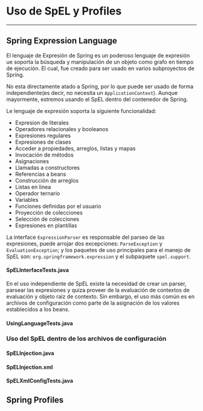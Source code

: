 # Uso de SpEL y Profiles

------

## Spring Expression Language

El lenguaje de Expresión de Spring es un poderoso lenguaje de expresión ue soporta la búsqueda y manipulación de un objeto como grafo en tiempo de ejecución. El cual, fue creado para ser usado en varios subproyectos de Spring.

No esta directamente atado a Spring, por lo que puede ser usado de forma independiente(es decir, no necesita un `ApplicationContext`). Aunque mayormente, estremos usando el SpEL dentro del contenedor de Spring.

Le lenguaje de expresión soporta la siguiente funcionalidad:

* Expresion de literales
* Operadores relacionales y booleanos
* Expresiones regulares
* Expresiones de clases
* Acceder a propiedades, arreglos, listas y mapas
* Invocación de métodos
* Asignaciones
* Llamadas a constructores
* Referencias a beans
* Construcción de arreglos
* Listas en línea
* Operador ternario
* Variables
* Funciones definidas por el usuario
* Proyección de colecciones
* Selección de colecciones
* Expresiones en plantillas

La interface `ExpressionParser` es responsable del parseo de las expresiones, puede arrojar dos excepciones: `ParseException` y `EvaluationException`; y los paquetes de uso principales para el manejo de SpEL son: `org.springframework.expression` y el subpaquete `spel.support`.

<div class="row">
  <div class="col-md-12">
    <h4><i class="icon-file"></i> SpELInterfaceTests.java</h4>
    <script type="syntaxhighlighter" class="brush: java"><![CDATA[
package com.makingdevs.practica13;

import static org.springframework.util.Assert.isTrue;

import java.util.Date;
import java.util.GregorianCalendar;

import org.junit.Test;
import org.springframework.expression.EvaluationContext;
import org.springframework.expression.Expression;
import org.springframework.expression.ExpressionParser;
import org.springframework.expression.spel.standard.SpelExpressionParser;
import org.springframework.expression.spel.support.StandardEvaluationContext;

public class SpELInterfaceTests {

  ExpressionParser parser = new SpelExpressionParser();

  @Test
  public void testStringExpression() {
    Expression exp = parser.parseExpression("'Making Devs'");
    String message = (String) exp.getValue();
    isTrue("Making Devs".equals(message));
  }

  @Test
  public void testMethodInvocation() {
    Expression exp = parser.parseExpression("('We are ' + 'Making Devs').concat('!!!')");
    String message = (String) exp.getValue();
    isTrue("We are Making Devs!!!".equals(message));
  }

  @Test
  public void testTypeInvocation() {
    Expression exp = parser.parseExpression("'Making Devs'.bytes");
    byte[] bytes = (byte[]) exp.getValue();
    isTrue(new String(bytes).equals("Making Devs"));
    exp = parser.parseExpression("'We are making software'.bytes.length");
    int length = (Integer) exp.getValue();
    isTrue("We are making software".getBytes().length == length);
  }

  @Test
  public void testValueByType() {
    ExpressionParser parser = new SpelExpressionParser();
    Expression exp = parser.parseExpression("new String('Software development').toUpperCase()");
    String message = exp.getValue(String.class);
    isTrue("SOFTWARE DEVELOPMENT".equals(message));
  }
  
  @Test
  public void testGetValueFromADifferentContext() {
    GregorianCalendar calendar = new GregorianCalendar(2013, 6, 12);
    ExpressionParser parser = new SpelExpressionParser();
    Expression exp = parser.parseExpression("time");
    EvaluationContext context = new StandardEvaluationContext(calendar);
    Date date = (Date) exp.getValue(context);
    isTrue(date.equals(calendar.getTime()));
  }

}
    ]]></script>
  </div>
</div>

En el uso independiente de SpEL existe la necesidad de crear un parser, parsear las expresiones y quiza proveer de la evaluación de contextos de evaluación y objeto raíz de contexto. Sin embargo, el uso más común es en archivos de configuración como parte de la asignación de los valores establecidos a los beans.

<div class="row">
  <div class="col-md-12">
    <h4><i class="icon-file"></i> UsingLanguageTests.java</h4>
    <script type="syntaxhighlighter" class="brush: java"><![CDATA[
package com.makingdevs.practica13;

import org.junit.Test;
import org.springframework.expression.Expression;
import org.springframework.expression.ExpressionParser;
import org.springframework.expression.spel.standard.SpelExpressionParser;
import org.springframework.util.Assert;
import static org.springframework.util.Assert.*;
import static org.junit.Assert.*;

public class UsingLanguageTests {

  ExpressionParser parser = new SpelExpressionParser();

  @Test
  public void testInvokeStaticMethod() {
    // El prefijo 'T' indica el tipo, en este caso la clase Math
    Expression exp = parser.parseExpression("T(Math).random() * 100.0");
    // En la expresion anterior, el resultado de la llamada a random
    double value = exp.getValue(double.class);
    Assert.notNull(value);
    System.out.println(value);
  }

  @Test
  public void testRelationalOperators() {
    ExpressionParser parser = new SpelExpressionParser();
    isTrue(parser.parseExpression("2==2").getValue(boolean.class));
    isTrue(parser.parseExpression("2<3").getValue(boolean.class));
    isTrue(parser.parseExpression("3>2").getValue(boolean.class));
    isTrue(parser.parseExpression("0!=1").getValue(boolean.class));
  }

  @Test
  public void testLogicalOperators() {
    isTrue(parser.parseExpression("true and true").getValue(boolean.class));
    isTrue(parser.parseExpression("true or true").getValue(boolean.class));
    isTrue(parser.parseExpression("!false").getValue(boolean.class));
    isTrue(parser.parseExpression("not false").getValue(boolean.class));
    isTrue(parser.parseExpression("true and not false").getValue(boolean.class));
  }

  @Test
  public void testMathematicalOperators() {
    ExpressionParser parser = new SpelExpressionParser();
    assertSame(2, parser.parseExpression("1+1").getValue(int.class));
    assertSame(0, parser.parseExpression("1-1").getValue(int.class));
    assertSame(1, parser.parseExpression("1/1").getValue(int.class));
    assertSame(1, parser.parseExpression("1*1").getValue(int.class));
    assertSame(1, parser.parseExpression("1^1").getValue(int.class));
    assertTrue(1D == parser.parseExpression("1e0").getValue(double.class));
    assertEquals("foobar", parser.parseExpression("'foo'+'bar'").getValue(String.class));
  }

  @Test
  public void testTernaryElvisAndSafeNavigationOperators() {
    assertEquals("foo", parser.parseExpression("true ? 'foo' : 'bar'").getValue(String.class));
    assertEquals("es nulo", parser.parseExpression("null?:'es nulo'").getValue(String.class));
    assertEquals(null, parser.parseExpression("null?.foo").getValue(String.class));
  }

}
    ]]></script>
  </div>
</div>

### Uso del SpEL dentro de los archivos de configuración

<div class="row">
  <div class="col-md-12">
    <h4><i class="icon-file"></i> SpELInjection.java</h4>
    <script type="syntaxhighlighter" class="brush: java"><![CDATA[
package com.makingdevs.practica14;

public class SystemInfo {
  private String javaHome;
  private String osName;
  private String osVersion;
  private String userDir;
  private String userHome;
  private String userName;
  // getters and setters
}
    ]]></script>
  </div>
</div>

<div class="row">
  <div class="col-md-6">
    <h4><i class="icon-file"></i> SpELInjection.xml</h4>
    <script type="syntaxhighlighter" class="brush: xml"><![CDATA[
<?xml version="1.0" encoding="UTF-8"?>
<beans xmlns="http://www.springframework.org/schema/beans"
  xmlns:xsi="http://www.w3.org/2001/XMLSchema-instance"
  xmlns:util="http://www.springframework.org/schema/util"
  xmlns:context="http://www.springframework.org/schema/context"
  xsi:schemaLocation="http://www.springframework.org/schema/beans http://www.springframework.org/schema/beans/spring-beans.xsd
    http://www.springframework.org/schema/util http://www.springframework.org/schema/util/spring-util-4.0.xsd
    http://www.springframework.org/schema/context http://www.springframework.org/schema/context/spring-context-4.0.xsd">

  <bean id="userWitSpel" class="com.makingdevs.practica14.SystemInfo">
    <property name="javaHome" value="#{systemProperties['java.home']}"/>
    <property name="osName" value="#{systemProperties['os.name']}"/>
    <property name="osVersion" value="#{systemProperties['os.version']}"/>
    <property name="userDir" value="#{systemProperties['user.dir']}"/>
    <property name="userHome" value="#{systemProperties['user.home']}"/>
    <property name="userName" value="#{systemProperties['user.name']}"/>
  </bean>
  
  <!-- Loading file with properties -->
  <util:properties id="userInfo" location="classpath:/com/makingdevs/practica14/userInfo.properties" />
  
  <!-- Injecting properties with SpEL -->
  <bean id="userInfoSpel" class="com.makingdevs.model.User">
    <property name="id" value="#{userInfo[id]}"/>
    <property name="username" value="#{userInfo[username]}"/>
    <property name="enabled" value="#{userInfo[enabled]}"/>
  </bean>
  
  <!-- Placeholders values -->
  <context:property-placeholder location="classpath:/com/makingdevs/practica14/userInfo.properties" />
  
  <!-- Injecting properties with SpEL -->
  <bean id="userInfoPlaceholders" class="com.makingdevs.model.User">
    <property name="id" value="${id}"/>
    <property name="username" value="${username}"/>
    <property name="enabled" value="${enabled}"/>
  </bean>  

</beans>
    ]]></script>
  </div>
  <div class="col-md-6">
    <h4><i class="icon-file"></i> SpELXmlConfigTests.java</h4>
    <script type="syntaxhighlighter" class="brush: java"><![CDATA[
package com.makingdevs.practica14;

import org.junit.Test;
import org.junit.runner.RunWith;
import org.springframework.beans.factory.annotation.Autowired;
import org.springframework.test.context.ContextConfiguration;
import org.springframework.test.context.junit4.SpringJUnit4ClassRunner;
import org.springframework.util.Assert;

import com.makingdevs.model.User;

@RunWith(SpringJUnit4ClassRunner.class)
@ContextConfiguration(locations={"SpELInjection.xml"})
public class SpELXmlConfigTests {
  
  @Autowired
  SystemInfo systemInfo;
  
  @Autowired
  User userInfoSpel;
  
  @Autowired
  User userInfoPlaceholders;

  @Test
  public void testSpELInjection() {
    Assert.notNull(systemInfo);
    Assert.notNull(systemInfo.getJavaHome());
    // everything else ...
    System.out.println(systemInfo);
  }
  
  @Test
  public void testSpELInjectionOnUser(){
    Assert.notNull(userInfoSpel);
    Assert.isTrue(userInfoSpel.getUsername().equals("makingdevs"));
    Assert.isTrue(userInfoSpel.isEnabled());
    Assert.isTrue(userInfoSpel.getId() == 100L);
  }
  
  @Test
  public void testSpELInjectionPlaceholders(){
    Assert.notNull(userInfoPlaceholders);
    Assert.isTrue(userInfoPlaceholders.getUsername().equals("makingdevs"));
    Assert.isTrue(userInfoPlaceholders.isEnabled());
    Assert.isTrue(userInfoPlaceholders.getId() == 100L);
  }

}
    ]]></script>
  </div>
</div>

## Spring Profiles

